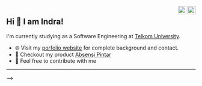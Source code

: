 <a href="https://www.linkedin.com/in/indramahesa" target="_blank" rel="nofollow">
<img align="right" alt="Indra's Linkdein" width="22px" src="https://cdn.jsdelivr.net/npm/simple-icons@v3/icons/linkedin.svg" /></a>
<a href="https://www.instagram.com/indrmhesa" target="_blank" rel="nofollow">
<img align="right" alt="Indra's Insta" width="22px" src="https://cdn.jsdelivr.net/npm/simple-icons@v3/icons/instagram.svg" /></a>

## Hi 👋 I am Indra!

I'm currently studying as a Software Engineering at [Telkom University](https://telkomuniversity.ac.id/).

- 🌐 Visit my [porfolio website](https://zinct.github.io/) for complete background and contact.
- 🌱 Checkout my product [Absensi Pintar](https://jabarkoperasi.com/)
- 💬 Feel free to contribute with me

---
<!--
<p align = "center">
  <img src = "https://github-readme-stats.vercel.app/api?username=zinct&show_icons=true&theme=light" width = 400>
  <!-- <img src = "https://github-readme-streak-stats.herokuapp.com?user=zinct&theme=light&hide_border=true" width = 400> -->
</p>
-->
